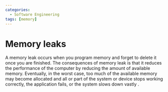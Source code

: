 ```yaml
---
categories:
  - Software Engineering
tags: [memory]
---
```


# Memory leaks

A memory leak occurs when you program memory and forget to delete it once you are finished. The consequences of memory leak is that it reduces the performance of the computer by reducing the amount of available memory. Eventually, in the worst case, too much of the available memory may become allocated and all or part of the system or device stops working correctly, the application fails, or the system slows down vastly .
